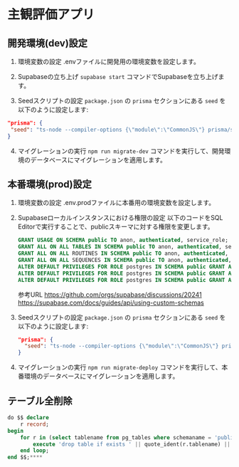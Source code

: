 # 主観評価アプリ

## 開発環境(dev)設定

1. 環境変数の設定
   .envファイルに開発用の環境変数を設定します。

2. Supabaseの立ち上げ
   `supabase start` コマンドでSupabaseを立ち上げます。

3. Seedスクリプトの設定
   `package.json` の `prisma` セクションにある `seed` を以下のように設定します:

```json
"prisma": {
 "seed": "ts-node --compiler-options {\"module\":\"CommonJS\"} prisma/seed.ts"
}
```

4. マイグレーションの実行
   `npm run migrate-dev` コマンドを実行して、開発環境のデータベースにマイグレーションを適用します。

## 本番環境(prod)設定

1. 環境変数の設定
   .env.prodファイルに本番用の環境変数を設定します。

2. Supabaseローカルインスタンスにおける権限の設定
   以下のコードをSQL Editorで実行することで、publicスキーマに対する権限を変更します。

   ```sql
   GRANT USAGE ON SCHEMA public TO anon, authenticated, service_role;
   GRANT ALL ON ALL TABLES IN SCHEMA public TO anon, authenticated, service_role;
   GRANT ALL ON ALL ROUTINES IN SCHEMA public TO anon, authenticated, service_role;
   GRANT ALL ON ALL SEQUENCES IN SCHEMA public TO anon, authenticated, service_role;
   ALTER DEFAULT PRIVILEGES FOR ROLE postgres IN SCHEMA public GRANT ALL ON TABLES TO anon, authenticated, service_role;
   ALTER DEFAULT PRIVILEGES FOR ROLE postgres IN SCHEMA public GRANT ALL ON ROUTINES TO anon, authenticated, service_role;
   ALTER DEFAULT PRIVILEGES FOR ROLE postgres IN SCHEMA public GRANT ALL ON SEQUENCES TO anon, authenticated, service_role;
   ```

   参考URL
   <https://github.com/orgs/supabase/discussions/20241>
   <https://supabase.com/docs/guides/api/using-custom-schemas>

3. Seedスクリプトの設定
   `package.json` の `prisma` セクションにある `seed` を以下のように設定します:

   ```json
   "prisma": {
     "seed": "ts-node --compiler-options {\"module\":\"CommonJS\"} prisma/seedProd.ts"
   }
   ```

4. マイグレーションの実行
   `npm run migrate-deploy` コマンドを実行して、本番環境のデータベースにマイグレーションを適用します。

## テーブル全削除

```sql
do $$ declare
    r record;
begin
    for r in (select tablename from pg_tables where schemaname = 'public') loop
        execute 'drop table if exists ' || quote_ident(r.tablename) || ' cascade';
    end loop;
end $$;****
```
